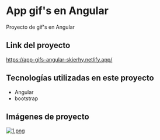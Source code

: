 # App gif's en Angular

Proyecto de gif's en Angular

## Link del proyecto

<https://app-gifs-angular-skierhy.netlify.app/>

## Tecnologías utilizadas en este proyecto

- Angular
- bootstrap

## Imágenes de proyecto

[![1.png](https://i.postimg.cc/bJ0Sfm6J/1.png)](https://postimg.cc/TLw3rJvM)
